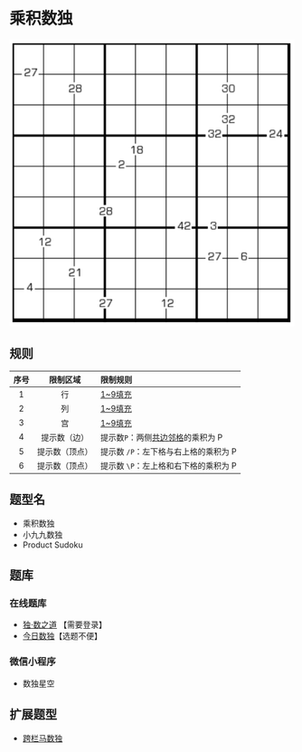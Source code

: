 # 乘积数独

![题](../../../../images/sudoku/乘积数独.png)

## 规则

| 序号  |  限制区域   | 限制规则                   |
|:---:|:-------:|:-----------------------|
|  1  |    行    | [1~9填充]                |
|  2  |    列    | [1~9填充]                |
|  3  |    宫    | [1~9填充]                |
|  4  | 提示数（边）  | 提示数`P`：两侧[共边邻格]的乘积为 P  |
|  5  | 提示数（顶点） | 提示数 `/P`：左下格与右上格的乘积为 P |
|  6  | 提示数（顶点） | 提示数 `\P`：左上格和右下格的乘积为 P |

## 题型名

- 乘积数独
- 小九九数独
- Product Sudoku

## 题库

### 在线题库

- [独·数之道](http://www.sudokufans.org.cn/lx/game.index.php?type=99) 【需要登录】
- [今日数独]【选题不便】

### 微信小程序

- 数独星空

## 扩展题型

- [跨栏马数独](../../混合类/跨栏马数独.md)

[1~9填充]: ../../../../rules.md#1to9填充

[共边邻格]: ../../../../rules.md#共边邻格

[今日数独]: https://cn.sudoku.today/g-products-sudoku/
